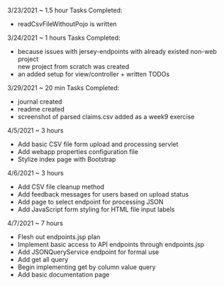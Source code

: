3/23/2021 ~ 1.5 hour 
Tasks Completed:
* readCsvFileWithoutPojo is written  

3/24/2021 ~ 1 hours
Tasks Completed:
* because issues with jersey-endpoints with already existed non-web project  
  new project from scratch was created
* an added setup for view/controller + written TODOs  

3/29/2021 ~ 20 min
Tasks Completed:  
* journal created  
* readme created
* screenshot of parsed claims.csv added as a week9 exercise

4/5/2021 ~ 3 hours
* Add basic CSV file form upload and processing servlet
* Add webapp properties configuration file
* Stylize index page with Bootstrap

4/6/2021 ~ 3 hours
* Add CSV file cleanup method
* Add feedback messages for users based on upload status
* Add page to select endpoint for processing JSON
* Add JavaScript form styling for HTML file input labels

4/7/2021 ~ 7 hours
* Flesh out endpoints.jsp plan
* Implement basic access to API endpoints through endpoints.jsp
* Add JSONQueryService endpoint for formal use
* Add get all query
* Begin implementing get by column value query
* Add basic documentation page
